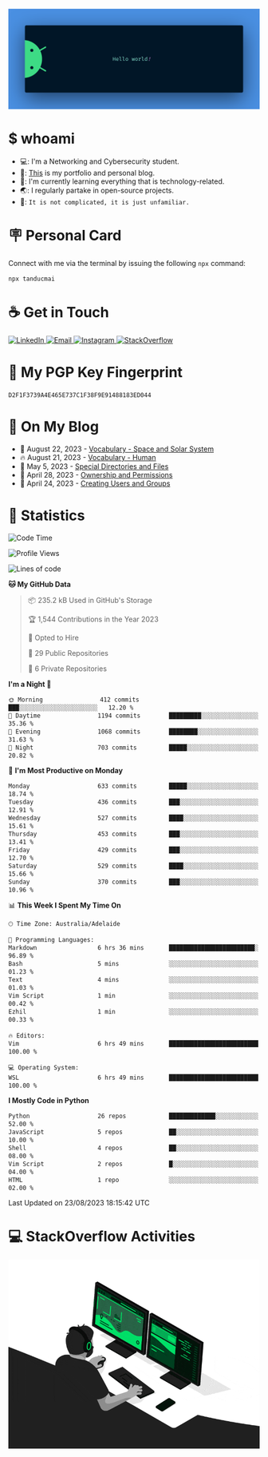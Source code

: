 <p align="center"><img src="assets/banner.png" /></p>

[//]: ![](https://github.com/tanducmai/tanducmai/actions/workflows/waka-stats.yml/badge.svg)
[//]: ![](https://github.com/tanducmai/tanducmai/actions/workflows/latest-blogs.yml/badge.svg)
[//]: ![](https://github.com/tanducmai/tanducmai/actions/workflows/stackoverflow-activities.yml/badge.svg)

# $ whoami

- 💻: I'm a Networking and Cybersecurity student.
- 🔭: [This](https://tanducmai.com/) is my portfolio and personal blog.
- 🌱: I'm currently learning everything that is technology-related.
- 🌏: I regularly partake in open-source projects.
- 💬: `It is not complicated, it is just unfamiliar.`

# 🪧 Personal Card

Connect with me via the terminal by issuing the following `npx` command:

```bash
npx tanducmai
```

# ☕ Get in Touch

<a target="_blank" href="https://www.linkedin.com/in/tanducmai/">
  <img alt="LinkedIn" src="https://img.shields.io/badge/LinkedIn-0077B5?style=for-the-badge&logo=linkedin&logoColor=white" />
</a>
<a target="_blank" href="mailto:henryfromvietnam@gmail.com">
  <img alt="Email" src="https://img.shields.io/badge/Gmail-D14836?style=for-the-badge&logo=gmail&logoColor=white" />
</a>
<a target="_blank" href="https://www.instagram.com/henry.maii/">
  <img alt="Instagram" src="https://img.shields.io/badge/Instagram-E4405F?style=for-the-badge&logo=instagram&logoColor=white" />
</a>
<a target="_blank" href="https://stackoverflow.com/users/16999206/tanducmai">
  <img alt="StackOverflow" src="https://img.shields.io/static/v1?message=Stackoverflow&logo=stackoverflow&label=&color=FE7A16&logoColor=white&labelColor=&style=for-the-badge" />
</a>

# 🔐 My PGP Key Fingerprint

`D2F1F3739A4E465E737C1F38F9E91488183ED044`

# 📜 On My Blog

<!-- BLOG-POST-LIST:START -->
 - 💯 August 22, 2023 - [Vocabulary - Space and Solar System](https://tanducmai.com/posts/glossary/vocabulary-space-and-solar-system/)
 - 🔥 August 21, 2023 - [Vocabulary - Human](https://tanducmai.com/posts/glossary/vocabulary-human/)
 - 💫 May 5, 2023 - [Special Directories and Files](https://tanducmai.com/posts/systems-administration/special-directories-and-files/)
 - 🚀 April 28, 2023 - [Ownership and Permissions](https://tanducmai.com/posts/systems-administration/ownership-and-permissions/)
 - 🌮 April 24, 2023 - [Creating Users and Groups](https://tanducmai.com/posts/systems-administration/creating-users-and-groups/)<!-- BLOG-POST-LIST:END -->

# 🔢 Statistics

<!--START_SECTION:waka-->
![Code Time](http://img.shields.io/badge/Code%20Time-108%20hrs%209%20mins-blue)

![Profile Views](http://img.shields.io/badge/Profile%20Views-7-blue)

![Lines of code](https://img.shields.io/badge/From%20Hello%20World%20I%27ve%20Written-9.1%20million%20lines%20of%20code-blue)

**🐱 My GitHub Data** 

> 📦 235.2 kB Used in GitHub's Storage 
 > 
> 🏆 1,544 Contributions in the Year 2023
 > 
> 💼 Opted to Hire
 > 
> 📜 29 Public Repositories 
 > 
> 🔑 6 Private Repositories 
 > 
**I'm a Night 🦉** 

```text
🌞 Morning                412 commits         ███░░░░░░░░░░░░░░░░░░░░░░   12.20 % 
🌆 Daytime                1194 commits        █████████░░░░░░░░░░░░░░░░   35.36 % 
🌃 Evening                1068 commits        ████████░░░░░░░░░░░░░░░░░   31.63 % 
🌙 Night                  703 commits         █████░░░░░░░░░░░░░░░░░░░░   20.82 % 
```
📅 **I'm Most Productive on Monday** 

```text
Monday                   633 commits         █████░░░░░░░░░░░░░░░░░░░░   18.74 % 
Tuesday                  436 commits         ███░░░░░░░░░░░░░░░░░░░░░░   12.91 % 
Wednesday                527 commits         ████░░░░░░░░░░░░░░░░░░░░░   15.61 % 
Thursday                 453 commits         ███░░░░░░░░░░░░░░░░░░░░░░   13.41 % 
Friday                   429 commits         ███░░░░░░░░░░░░░░░░░░░░░░   12.70 % 
Saturday                 529 commits         ████░░░░░░░░░░░░░░░░░░░░░   15.66 % 
Sunday                   370 commits         ███░░░░░░░░░░░░░░░░░░░░░░   10.96 % 
```


📊 **This Week I Spent My Time On** 

```text
🕑︎ Time Zone: Australia/Adelaide

💬 Programming Languages: 
Markdown                 6 hrs 36 mins       ████████████████████████░   96.89 % 
Bash                     5 mins              ░░░░░░░░░░░░░░░░░░░░░░░░░   01.23 % 
Text                     4 mins              ░░░░░░░░░░░░░░░░░░░░░░░░░   01.03 % 
Vim Script               1 min               ░░░░░░░░░░░░░░░░░░░░░░░░░   00.42 % 
Ezhil                    1 min               ░░░░░░░░░░░░░░░░░░░░░░░░░   00.33 % 

🔥 Editors: 
Vim                      6 hrs 49 mins       █████████████████████████   100.00 % 

💻 Operating System: 
WSL                      6 hrs 49 mins       █████████████████████████   100.00 % 
```

**I Mostly Code in Python** 

```text
Python                   26 repos            █████████████░░░░░░░░░░░░   52.00 % 
JavaScript               5 repos             ██░░░░░░░░░░░░░░░░░░░░░░░   10.00 % 
Shell                    4 repos             ██░░░░░░░░░░░░░░░░░░░░░░░   08.00 % 
Vim Script               2 repos             █░░░░░░░░░░░░░░░░░░░░░░░░   04.00 % 
HTML                     1 repo              ░░░░░░░░░░░░░░░░░░░░░░░░░   02.00 % 
```




 Last Updated on 23/08/2023 18:15:42 UTC
<!--END_SECTION:waka-->

# 💻 StackOverflow Activities

<!-- STACKOVERFLOW:START -->
<!-- STACKOVERFLOW:END -->

<p align="center"><img src="assets/developer.gif" /></p>
